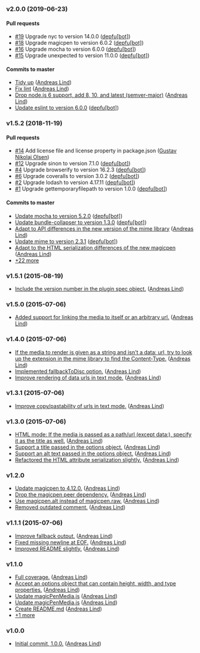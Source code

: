 ### v2.0.0 (2019-06-23)

#### Pull requests

- [#19](https://github.com/unexpectedjs/magicpen-media/pull/19) Upgrade nyc to version 14.0.0 ([depfu[bot]](mailto:depfu[bot]@users.noreply.github.com))
- [#18](https://github.com/unexpectedjs/magicpen-media/pull/18) Upgrade magicpen to version 6.0.2 ([depfu[bot]](mailto:depfu[bot]@users.noreply.github.com))
- [#16](https://github.com/unexpectedjs/magicpen-media/pull/16) Upgrade mocha to version 6.0.0 ([depfu[bot]](mailto:depfu[bot]@users.noreply.github.com))
- [#15](https://github.com/unexpectedjs/magicpen-media/pull/15) Upgrade unexpected to version 11.0.0 ([depfu[bot]](mailto:depfu[bot]@users.noreply.github.com))

#### Commits to master

- [Tidy up](https://github.com/unexpectedjs/magicpen-media/commit/cfb0b4f69b102324b19912aacef21648d5bee851) ([Andreas Lind](mailto:andreaslindpetersen@gmail.com))
- [Fix lint](https://github.com/unexpectedjs/magicpen-media/commit/ace8af4df04d1eeff73e18e6c19161ab490bff30) ([Andreas Lind](mailto:andreaslindpetersen@gmail.com))
- [Drop node.js 6 support, add 8, 10, and latest \(semver-major\)](https://github.com/unexpectedjs/magicpen-media/commit/e5026cabbc4523eed290ae244f226f3cdd10eeb2) ([Andreas Lind](mailto:andreaslindpetersen@gmail.com))
- [Update eslint to version 6.0.0](https://github.com/unexpectedjs/magicpen-media/commit/6f707e8ff972eabb77f7b820bc74a78b3ef4005e) ([depfu[bot]](mailto:23717796+depfu[bot]@users.noreply.github.com))

### v1.5.2 (2018-11-19)

#### Pull requests

- [#14](https://github.com/unexpectedjs/magicpen-media/pull/14) Add license file and license property in package.json ([Gustav Nikolaj Olsen](mailto:gno@one.com))
- [#12](https://github.com/unexpectedjs/magicpen-media/pull/12) Upgrade sinon to version 7.1.0 ([depfu[bot]](mailto:depfu[bot]@users.noreply.github.com))
- [#4](https://github.com/unexpectedjs/magicpen-media/pull/4) Upgrade browserify to version 16.2.3 ([depfu[bot]](mailto:depfu[bot]@users.noreply.github.com))
- [#6](https://github.com/unexpectedjs/magicpen-media/pull/6) Upgrade coveralls to version 3.0.2 ([depfu[bot]](mailto:depfu[bot]@users.noreply.github.com))
- [#2](https://github.com/unexpectedjs/magicpen-media/pull/2) Upgrade lodash to version 4.17.11 ([depfu[bot]](mailto:depfu[bot]@users.noreply.github.com))
- [#1](https://github.com/unexpectedjs/magicpen-media/pull/1) Upgrade gettemporaryfilepath to version 1.0.0 ([depfu[bot]](mailto:depfu[bot]@users.noreply.github.com))

#### Commits to master

- [Update mocha to version 5.2.0](https://github.com/unexpectedjs/magicpen-media/commit/90fbef08cbd45d97de159ccf5d1c6dad7aeabe2d) ([depfu[bot]](mailto:depfu[bot]@users.noreply.github.com))
- [Update bundle-collapser to version 1.3.0](https://github.com/unexpectedjs/magicpen-media/commit/3fba7b5b10c834496fe63c3442934fc3f516c166) ([depfu[bot]](mailto:depfu[bot]@users.noreply.github.com))
- [Adapt to API differences in the new version of the mime library](https://github.com/unexpectedjs/magicpen-media/commit/e39a6d09ea0894a367693d57950b30ead866b0a0) ([Andreas Lind](mailto:andreaslindpetersen@gmail.com))
- [Update mime to version 2.3.1](https://github.com/unexpectedjs/magicpen-media/commit/a74b3dccec1533cedb2e63a502d5cb8692ab8f82) ([depfu[bot]](mailto:depfu[bot]@users.noreply.github.com))
- [Adapt to the HTML serialization differences of the new magicpen](https://github.com/unexpectedjs/magicpen-media/commit/5d810473d80f249a21fc44d414f2ae5d4e54eaa8) ([Andreas Lind](mailto:andreaslindpetersen@gmail.com))
- [+22 more](https://github.com/unexpectedjs/magicpen-media/compare/v1.5.1...v1.5.2)

### v1.5.1 (2015-08-19)

- [Include the version number in the plugin spec object.](https://github.com/unexpectedjs/magicpen-media/commit/7838e64e209ae0cb6d88e0e55c901cee52fccab4) ([Andreas Lind](mailto:andreas@one.com))

### v1.5.0 (2015-07-06)

- [Added support for linking the media to itself or an arbitrary url.](https://github.com/unexpectedjs/magicpen-media/commit/d9b727ceb54b0f975b38e33cfbb2226c5d4669d9) ([Andreas Lind](mailto:andreas@one.com))

### v1.4.0 (2015-07-06)

- [If the media to render is given as a string and isn't a data: url, try to look up the extension in the mime library to find the Content-Type.](https://github.com/unexpectedjs/magicpen-media/commit/c684ada058eca643688283fcf0d1043a8a09264b) ([Andreas Lind](mailto:andreas@one.com))
- [Implemented fallbackToDisc option.](https://github.com/unexpectedjs/magicpen-media/commit/ee63ab1432789bedbcc3e792cab539d20b34f58b) ([Andreas Lind](mailto:andreas@one.com))
- [Improve rendering of data urls in text mode.](https://github.com/unexpectedjs/magicpen-media/commit/0994238fe8bdaec4559837b62da7f0117b4390e2) ([Andreas Lind](mailto:andreas@one.com))

### v1.3.1 (2015-07-06)

- [Improve copy\/pastability of urls in text mode.](https://github.com/unexpectedjs/magicpen-media/commit/29b33f33ebe780d98cbc6320cb633989dac096cb) ([Andreas Lind](mailto:andreas@one.com))

### v1.3.0 (2015-07-06)

- [HTML mode: If the media is passed as a path\/url \(except data:\), specify it as the title as well.](https://github.com/unexpectedjs/magicpen-media/commit/429490e3319d7dbe382cf8c2e7ab50a160c91187) ([Andreas Lind](mailto:andreas@one.com))
- [Support a title passed in the options object.](https://github.com/unexpectedjs/magicpen-media/commit/b35623a76af5fa0001ce94dbf5fdf468b5424a77) ([Andreas Lind](mailto:andreas@one.com))
- [Support an alt text passed in the options object.](https://github.com/unexpectedjs/magicpen-media/commit/645403c6898b09a317f1c783a3fae3c639c286eb) ([Andreas Lind](mailto:andreas@one.com))
- [Refactored the HTML attribute serialization slightly.](https://github.com/unexpectedjs/magicpen-media/commit/7b1bb1f9ef1b9ef286c4134a40f3a7b0779346fb) ([Andreas Lind](mailto:andreas@one.com))

### v1.2.0

- [Update magicpen to 4.12.0.](https://github.com/unexpectedjs/magicpen-media/commit/4a493ab900d0c7f4b34cffd6fed4e1bd5a508afa) ([Andreas Lind](mailto:andreas@one.com))
- [Drop the magicpen peer dependency.](https://github.com/unexpectedjs/magicpen-media/commit/bf48247e5419a8434b2d4764ba1fc298e9e1e329) ([Andreas Lind](mailto:andreas@one.com))
- [Use magicpen.alt instead of magicpen.raw.](https://github.com/unexpectedjs/magicpen-media/commit/1252000d88d2107347177ef4829d9648ce79403f) ([Andreas Lind](mailto:andreas@one.com))
- [Removed outdated comment.](https://github.com/unexpectedjs/magicpen-media/commit/04b6746175f9da0edae1012d380bcba341cacd0b) ([Andreas Lind](mailto:andreas@one.com))

### v1.1.1 (2015-07-06)

- [Improve fallback output.](https://github.com/unexpectedjs/magicpen-media/commit/b3ad554d90beead1c321624e291c39a49c8a20b0) ([Andreas Lind](mailto:andreas@one.com))
- [Fixed missing newline at EOF.](https://github.com/unexpectedjs/magicpen-media/commit/0e2f84602c793aedf165f7fb9bf33a634ad37fe6) ([Andreas Lind](mailto:andreas@one.com))
- [Improved README slightly.](https://github.com/unexpectedjs/magicpen-media/commit/fb6921b34056b485349175910ae8647206f0f669) ([Andreas Lind](mailto:andreas@one.com))

### v1.1.0

- [Full coverage.](https://github.com/unexpectedjs/magicpen-media/commit/8a0e42f21a0dfa78041e93d40de677e53083f1f5) ([Andreas Lind](mailto:andreas@one.com))
- [Accept an options object that can contain height, width, and type properties.](https://github.com/unexpectedjs/magicpen-media/commit/f34a5ce4b37e33218070f51327189b4bd909f4e1) ([Andreas Lind](mailto:andreas@one.com))
- [Update magicPenMedia.js](https://github.com/unexpectedjs/magicpen-media/commit/6a82bbe0a475ca88b607940afcd520ef169ce35a) ([Andreas Lind](mailto:andreas@one.com))
- [Update magicPenMedia.js](https://github.com/unexpectedjs/magicpen-media/commit/505c06312991d9f8104a8f215641fbeeba096557) ([Andreas Lind](mailto:andreas@one.com))
- [Create README.md](https://github.com/unexpectedjs/magicpen-media/commit/7535e380965c850b40ab1b9b2303696ac4f48334) ([Andreas Lind](mailto:andreas@one.com))
- [+1 more](https://github.com/unexpectedjs/magicpen-media/compare/v1.0.0...v1.1.0)

### v1.0.0

- [Initial commit, 1.0.0.](https://github.com/unexpectedjs/magicpen-media/commit/40cd7f7bfc3002ada234ff2b70b9434de41e9ebc) ([Andreas Lind](mailto:andreas@one.com))
